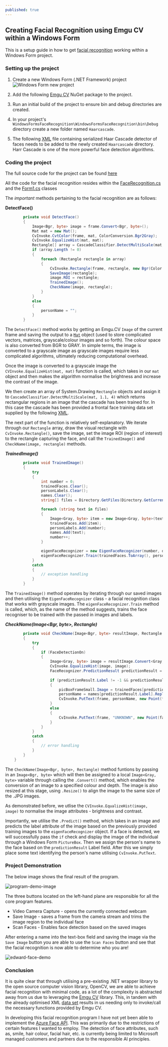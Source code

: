 ```yaml
---
published: true
---
```

## Creating Facial Recognition using Emgu CV within a Windows Form

This is a setup guide in how to get [facial recognition](https://en.wikipedia.org/wiki/Facial_recognition_system) working within a Windows Form project.

### Setting up the project

1. Create a new Windows Form (.NET Framework) project ![Windows Form new project]({{site.baseurl}}/images/windows-form-new-project.png "Windows Form")

2. Add the following [Emgu CV](https://www.nuget.org/packages/EmguCV) NuGet package to the project. 

3. Run an initial build of the project to ensure bin and debug directories are created.

4. In your project's `WindowsFormsFaceRecognition\WindowsFormsFaceRecognition\bin\Debug` directory create a new folder named `Haarcascade`. 

5. The following [XML](https://github.com/opencv/opencv/blob/master/data/haarcascades/haarcascade_frontalface_alt.xml) file containing serialized Haar Cascade detector of faces needs to be added to the newly created `Haarcascade` directory. Harr Cascade is one of the more powerful face detection algorithms.

### Coding the project

The full source code for the project can be found [here](https://github.com/Edward-P-Astbury/WindowsFormsFaceRecognition.git)

All the code for the facial recognition resides within the [FaceRecognition.cs](https://github.com/Edward-P-Astbury/WindowsFormsFaceRecognition/blob/f6a31106cbc2a1a8cf114713e8dfa58603e0f266/WindowsFormsFaceRecognition/FaceRecognition.cs) and the [Form1.cs](https://github.com/Edward-P-Astbury/WindowsFormsFaceRecognition/blob/f6a31106cbc2a1a8cf114713e8dfa58603e0f266/WindowsFormsFaceRecognition/Form1.cs) classes

The _important_ methods pertaining to the facial recognition are as follows:

**DetectFace()**

```csharp
        private void DetectFace()
        {
            Image<Bgr, byte> image = frame.Convert<Bgr, byte>();
            Mat mat = new Mat();
            CvInvoke.CvtColor(frame, mat, ColorConversion.Bgr2Gray);
            CvInvoke.EqualizeHist(mat, mat);
            Rectangle[] array = CascadeClassifier.DetectMultiScale(mat, 1.1, 4);
            if (array.Length != 0)
            {
                foreach (Rectangle rectangle in array)
                {
                    CvInvoke.Rectangle(frame, rectangle, new Bgr(Color.LimeGreen).MCvScalar, 2);
                    SaveImage(rectangle);
                    image.ROI = rectangle;
                    TrainedImage();
                    CheckName(image, rectangle);
                }
            }
            else
            {
                personName = "";
            }
        }
```

The `DetectFace()` method works by getting an Emgu.CV `Image` of the current frame and saving the output to a [`Mat`](https://docs.opencv.org/4.x/d3/d63/classcv_1_1Mat.html) object (used to store complicated vectors, matrices, grayscale/colour images and so forth). The colour space is also converted from BGR to GRAY. In simple terms, the image is converted to a grayscale image as grayscale images require less complicated algorithms, ultimately reducing computational overhead.

Once the image is converted to a grayscale image the `CVInvoke.EqualizeHist(mat, mat)` function is called, which takes in our `mat` object and then makes the algorithm normalise the brightness and increase the contrast of the image.

We then create an array of System.Drawing `Rectangle` objects and assign it to `CascadeClassifier.DetectMultiScale(mat, 1.1, 4)` which returns rectangular regions in an image that the cascade has been trained for. In this case the cascade has been provided a frontal face training data set supplied by the following [XML](https://github.com/opencv/opencv/blob/master/data/haarcascades/haarcascade_frontalface_alt.xml).

The next part of the function is relatively self-explanatory. We iterate through our `Rectangle` array, draw the visual rectangle with `CvInvoke.Rectangle()`, save the image, set the image ROI (region of interest) to the rectangle capturing the face, and call the `TrainedImage()` and `CheckName(image, rectangle)` methods.

***TrainedImage()***

```csharp
        private void TrainedImage()
        {
            try
            {
                int number = 0;
                trainedFaces.Clear();
                personLabels.Clear();
                names.Clear();
                string[] files = Directory.GetFiles(Directory.GetCurrentDirectory() + "\\Image", "*.jpg", SearchOption.AllDirectories);

                foreach (string text in files)
                {
                    Image<Gray, byte> item = new Image<Gray, byte>(text);
                    trainedFaces.Add(item);
                    personLabels.Add(number);
                    names.Add(text);
                    number++;
                }

                eigenFaceRecognizer = new EigenFaceRecognizer(number, distance);
                eigenFaceRecognizer.Train(trainedFaces.ToArray(), personLabels.ToArray());
            }
            catch
            {
                // exception handling
            }
        }
```

The `TrainedImage()` method operates by iterating through our saved images and then utilising the `EigenFaceRecognizer` class - a facial recognition class that works with grayscale images. The `eigenFaceRecognizer.Train` method is called, which, as the name of the method suggests, trains the face recogniser to be trained with the passed in images and labels.

***CheckName(Image<Bgr, byte>, Rectangle)***

```csharp
        private void CheckName(Image<Bgr, byte> resultImage, Rectangle face)
        {
            try
            {
                if (FaceDetectionOn)
                {
                    Image<Gray, byte> image = resultImage.Convert<Gray, byte>().Resize(100, 100, Inter.Cubic);
                    CvInvoke.EqualizeHist(image, image);
                    FaceRecognizer.PredictionResult predictionResult = eigenFaceRecognizer.Predict(image);
                  
                    if (predictionResult.Label != -1 && predictionResult.Distance < distance)
                    {
                        picBoxFrameSmall.Image = trainedFaces[predictionResult.Label].Bitmap;
                        personName = names[predictionResult.Label].Replace(Environment.CurrentDirectory + "\\Image\\", "").Replace(".jpg", "");
                        CvInvoke.PutText(frame, personName, new Point(face.X - 2, face.Y - 2), FontFace.HersheyPlain, 1.0, new Bgr(Color.LimeGreen).MCvScalar);
                    }
                    else
                    {
                        CvInvoke.PutText(frame, "UNKNOWN", new Point(face.X - 2, face.Y - 2), FontFace.HersheyPlain, 1.0, new Bgr(Color.OrangeRed).MCvScalar);
                    }
                }
            }
            catch
            {
                // error handling
            }
        }
    }
```

The `CheckName(Image<Bgr, byte>, Rectangle)` method funtions by passing in an `Image<Bgr, byte>` which will then be assigned to a local `Image<Gray, byte>` variable through calling the `.Convert()` method, which enables the conversion of an image to a specified colour and depth. The image is also resized at this stage, using `.Resize()` to align the image to the same size of the .JPG images.

As demonstrated before, we utlise the `CVInvoke.EqualizeHist(image, image)` to normalise the image attributes - brightness and contrast.

Importantly, we utilise the `.Predict()` method, which takes in an image and predicts the label attribute of the image based on the previously provided training images to the `eigenFaceRecognizer` object. If a face is detected, we will successfully pass the `if` check and display the image of the individual through a Windows Form `PictureBox`. Then we assign the person's name to the face based on the `predictionResult` Label field. After this we simply place some text identifying the person's name utilising `CvInvoke.PutText`.

### Project Demonstration

The below image shows the final result of the program.

![program-demo-image]({{site.baseurl}}/images/program-demo.png "Program Demo")

The three buttons located on the left-hand plane are responsible for all the core program features.

- Video Camera Capture - opens the currently connected webcam
- Save Image - saves a frame from the camera stream and trims the image region to the individual face
- Scan Faces - Enables face detection based on the saved images

After entering a name into the text-box field and saving the image via the `Save Image` button you are able to use the `Scan Faces` button and see that the facial recognition is now able to determine who you are!

![edward-face-demo]({{site.baseurl}}/images/demo-edward-face.png "Face Demo")

### Conclusion

It is quite clear that through utilising a pre-existing .NET wrapper library to the open source computer vision library, OpenCV, we are able to achieve facial recognition with minimal code, as a lot of the complexity is abstracted away from us due to leveraging the [Emgu CV](https://www.nuget.org/packages/EmguCV) library. This, in tandem with the already optimised XML [data set](https://github.com/opencv/opencv/blob/master/data/haarcascades/haarcascade_frontalface_alt.xml) results in us needing only to invoke/call the necessary functions provided by Emgu CV.

In developing this facial recognition program I have not yet been able to implement the [Azure Face API](https://azure.microsoft.com/en-us/products/cognitive-services/face/#overview). This was primarily due to the restrictions of certain features I wanted to employ. The detection of face attributes, such as, smile, hair colour, facial hair, etc. is currently being limited to Microsoft managed customers and partners due to the responsible AI principles. 
